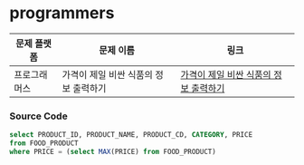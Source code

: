 # programmers

| 문제 플랫폼   | 문제 이름           | 링크                                   |
|---------------|--------------------|----------------------------------------|
| 프로그래머스          | 가격이 제일 비싼 식품의 정보 출력하기           | [가격이 제일 비싼 식품의 정보 출력하기](https://school.programmers.co.kr/learn/courses/30/lessons/132202) |

### Source Code
```sql
select PRODUCT_ID, PRODUCT_NAME, PRODUCT_CD, CATEGORY, PRICE
from FOOD_PRODUCT
where PRICE = (select MAX(PRICE) from FOOD_PRODUCT)
```
